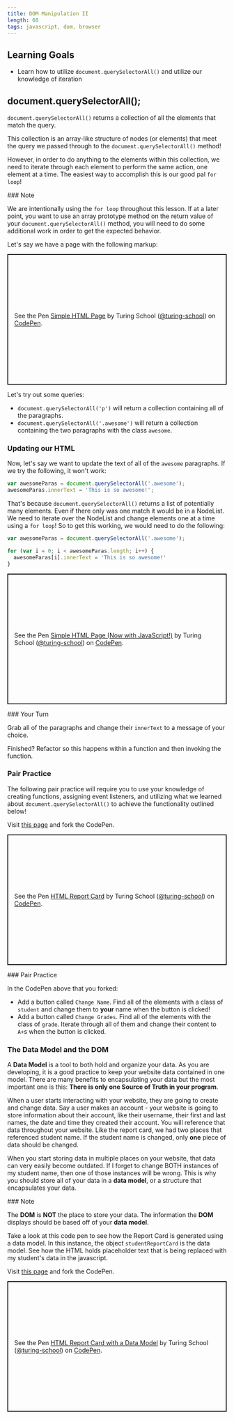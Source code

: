 ```yaml
---
title: DOM Manipulation II
length: 60
tags: javascript, dom, browser
---
```


## Learning Goals

* Learn how to utilize `document.querySelectorAll()` and utilize our knowledge of iteration

## document.querySelectorAll();

 `document.querySelectorAll()` returns a collection of all the elements that match the query.

This collection is an array-like structure of nodes (or elements) that meet the query we passed through to the `document.querySelectorAll()` method!

However, in order to do anything to the elements within this collection, we need to iterate through each element to perform the same action, one element at a time. The easiest way to accomplish this is our good pal `for loop`!

<section class="note">
### Note

We are intentionally using the `for loop` throughout this lesson. If at a later point, you want to use an array prototype method on the return value of your `document.querySelectorAll()` method, you will need to do some additional work in order to get the expected behavior.
</section>

Let's say we have a page with the following markup:

<p class="codepen" data-height="300" data-theme-id="37918" data-default-tab="html,result" data-user="turing-school" data-slug-hash="KKKMeVx" style="height: 300px; box-sizing: border-box; display: flex; align-items: center; justify-content: center; border: 2px solid; margin: 1em 0; padding: 1em;" data-pen-title="Simple HTML Page">
  <span>See the Pen <a href="https://codepen.io/turing-school/pen/KKKMeVx">
  Simple HTML Page</a> by Turing School (<a href="https://codepen.io/turing-school">@turing-school</a>)
  on <a href="https://codepen.io">CodePen</a>.</span>
</p>
<script async src="https://static.codepen.io/assets/embed/ei.js"></script>

Let's try out some queries:

* `document.querySelectorAll('p')` will return a collection containing all of the paragraphs.
* `document.querySelectorAll('.awesome')` will return a collection containing the two paragraphs with the class `awesome`.

### Updating our HTML

Now, let's say we want to update the text of all of the `awesome` paragraphs. If we try the following, it won't work:

```js
var awesomeParas = document.querySelectorAll('.awesome');
awesomeParas.innerText = 'This is so awesome!';
```

That's because `document.querySelectorAll()` returns a list of potentially many elements. Even if there only was one match it would be in a NodeList. We need to iterate over the NodeList and change elements one at a time using a `for loop`! So to get this working, we would need to do the following:

```js
var awesomeParas = document.querySelectorAll('.awesome');

for (var i = 0; i < awesomeParas.length; i++) {
  awesomeParas[i].innerText = 'This is so awesome!'
}
```

<p class="codepen" data-height="300" data-theme-id="37918" data-default-tab="html,result" data-user="turing-school" data-slug-hash="ExxyRPq" style="height: 300px; box-sizing: border-box; display: flex; align-items: center; justify-content: center; border: 2px solid; margin: 1em 0; padding: 1em;" data-pen-title="Simple HTML Page (Now with JavaScript!)">
  <span>See the Pen <a href="https://codepen.io/turing-school/pen/ExxyRPq">
  Simple HTML Page (Now with JavaScript!)</a> by Turing School (<a href="https://codepen.io/turing-school">@turing-school</a>)
  on <a href="https://codepen.io">CodePen</a>.</span>
</p>
<script async src="https://static.codepen.io/assets/embed/ei.js"></script>

<section class="call-to-action">
### Your Turn

Grab all of the paragraphs and change their `innerText` to a message of your choice.

Finished? Refactor so this happens within a function and then invoking the function.
</section>

### Pair Practice

The following pair practice will require you to use your knowledge of creating functions, assigning event listeners, and utilizing what we learned about `document.querySelectorAll()` to achieve the functionality outlined below!

Visit <a href="https://codepen.io/eric_turing/pen/QWLNaVE" target="blank">this page</a> and fork the CodePen.

<p class="codepen" data-height="300" data-theme-id="37918" data-default-tab="html,result" data-user="turing-school" data-slug-hash="vYYKrGy" style="height: 300px; box-sizing: border-box; display: flex; align-items: center; justify-content: center; border: 2px solid; margin: 1em 0; padding: 1em;" data-pen-title="HTML Report Card">
  <span>See the Pen <a href="https://codepen.io/turing-school/pen/vYYKrGy">
  HTML Report Card</a> by Turing School (<a href="https://codepen.io/turing-school">@turing-school</a>)
  on <a href="https://codepen.io">CodePen</a>.</span>
</p>
<script async src="https://static.codepen.io/assets/embed/ei.js"></script>

<section class="call-to-action">
### Pair Practice

In the CodePen above that you forked:

* Add a button called `Change Name`. Find all of the elements with a class of `student` and change them to **your** name when the button is clicked!
* Add a button called `Change Grades`. Find all of the elements with the class of `grade`. Iterate through all of them and change their content to `A+`s when the button is clicked.
</section>

### The Data Model and the DOM

A **Data Model** is a tool to both hold and organize your data. As you are developing, it is a good practice to keep your website data contained in one model. There are many benefits to encapsulating your data but the most important one is this: **There is only one Source of Truth in your program**. 

When a user starts interacting with your website, they are going to create and change data. Say a user makes an account - your website is going to store information about their account, like their username, their first and last names, the date and time they created their account. You will reference that data throughout your website. Like the report card, we had two places that referenced student name. If the student name is changed, only **one** piece of data should be changed.

When you start storing data in multiple places on your website, that data can very easily become outdated. If I forget to change BOTH instances of my student name, then one of those instances will be wrong. This is why you should store all of your data in a **data model**, or a structure that encapsulates your data. 

<section class="note">
### Note

The **DOM** is **NOT** the place to store your data. The information the **DOM** displays should be based off of your **data model**.
</section>

Take a look at this code pen to see how the Report Card is generated using a data model. In this instance, the object `studentReportCard` is the data model. See how the HTML holds placeholder text that is being replaced with my student's data in the javascript.

Visit <a href="https://codepen.io/turing-school/pen/QWbVRKr" target="blank">this page</a> and fork the CodePen.

<p class="codepen" data-height="300" data-theme-id="37918" data-default-tab="html,result" data-user="turing-school" data-slug-hash="QWbVRKr" style="height: 300px; box-sizing: border-box; display: flex; align-items: center; justify-content: center; border: 2px solid; margin: 1em 0; padding: 1em;" data-pen-title="HTML Report Card with a Data Model">
  <span>See the Pen <a href="https://codepen.io/turing-school/pen/QWbVRKr">
  HTML Report Card with a Data Model</a> by Turing School (<a href="https://codepen.io/turing-school">@turing-school</a>)
  on <a href="https://codepen.io">CodePen</a>.</span>
</p>
<script async src="https://static.codepen.io/assets/embed/ei.js"></script>
